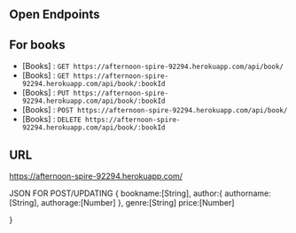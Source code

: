 ## Open Endpoints

## For books

- [Books] : `GET https://afternoon-spire-92294.herokuapp.com/api/book/`
- [Books] : `GET https://afternoon-spire-92294.herokuapp.com/api/book/:bookId`
- [Books] : `PUT https://afternoon-spire-92294.herokuapp.com/api/book/:bookId`
- [Books] : `POST https://afternoon-spire-92294.herokuapp.com/api/book/`
- [Books] : `DELETE https://afternoon-spire-92294.herokuapp.com/api/book/:bookId`

## URL

https://afternoon-spire-92294.herokuapp.com/

JSON FOR POST/UPDATING
{
bookname:[String],
author:{
authorname:[String],
authorage:[Number]
},
genre:[String]
price:[Number]

}
